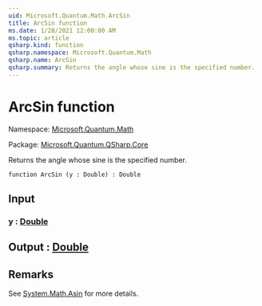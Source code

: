 ```yaml
---
uid: Microsoft.Quantum.Math.ArcSin
title: ArcSin function
ms.date: 1/28/2021 12:00:00 AM
ms.topic: article
qsharp.kind: function
qsharp.namespace: Microsoft.Quantum.Math
qsharp.name: ArcSin
qsharp.summary: Returns the angle whose sine is the specified number.
---
```


# ArcSin function

Namespace: [Microsoft.Quantum.Math](xref:Microsoft.Quantum.Math)

Package: [Microsoft.Quantum.QSharp.Core](https://nuget.org/packages/Microsoft.Quantum.QSharp.Core)


Returns the angle whose sine is the specified number.

```qsharp
function ArcSin (y : Double) : Double
```


## Input

### y : [Double](xref:microsoft.quantum.lang-ref.double)





## Output : [Double](xref:microsoft.quantum.lang-ref.double)



## Remarks

See [System.Math.Asin](https://docs.microsoft.com/dotnet/api/system.math.asin) for more details.